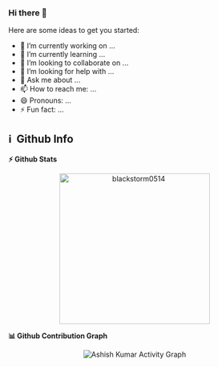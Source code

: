 ### Hi there 👋

Here are some ideas to get you started:

- 🔭 I’m currently working on ...
- 🌱 I’m currently learning ...
- 👯 I’m looking to collaborate on ...
- 🤔 I’m looking for help with ...
- 💬 Ask me about ...
- 📫 How to reach me: ...
- 😄 Pronouns: ...
- ⚡ Fun fact: ...

<h2>ℹ️ &nbsp;Github Info</h2>

  <summary><b>⚡ Github Stats</b></summary>
<p align="center"><img height="300em" src="https://github-readme-stats.vercel.app/api?username=blackstorm0514&hide_border=true&count_private=true&show_icons=true&theme=radical" alt="blackstorm0514" align = "center"/>
</p>

<summary><b>📊 Github Contribution Graph</b></summary>
<p align="center"<a href="#"><img alt="Ashish Kumar Activity Graph" src="https://activity-graph.herokuapp.com/graph?username=blackstorm0514&bg_color=0D1117&color=e05397&line=e05397&point=FFFFFF&hide_border=true&" /></a></p>